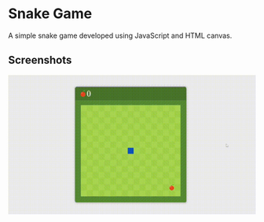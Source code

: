 # Snake Game

A simple snake game developed using JavaScript and HTML canvas.

## Screenshots
![screenshots](screenshots/1.gif)